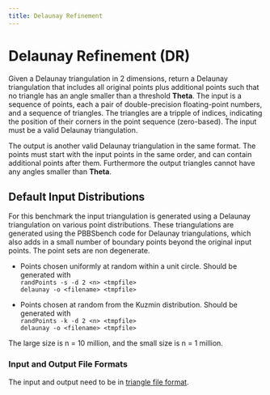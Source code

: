 ```yaml
---
title: Delaunay Refinement
---
```


# Delaunay Refinement (DR)

Given a Delaunay triangulation in 2 dimensions, return a Delaunay triangulation
that includes all original points plus additional points such that no triangle
has an angle smaller than a threshold **Theta**.
The input is a sequence of points, each a pair of double-precision
floating-point numbers, and a sequence of triangles.   The triangles
are a tripple of indices, indicating the position of their corners in
the point sequence (zero-based).   The input must be a valid Delaunay
triangulation.

The output is another valid Delaunay triangulation in the same
format.  The points must start with the input points in the same
order, and can contain additional points after them.   Furthermore
the output triangles cannot have any angles smaller than
**Theta**.

## Default Input Distributions

For this benchmark the input triangulation is generated using a
Delaunay triangulation on various point distributions.  These
triangulations are generated using the PBBSbench code for Delaunay
triangulations, which also adds in a small number of boundary points
beyond the original input points.  The point sets are non degenerate.

- Points chosen uniformly at random within a unit circle.   Should be 
generated with  
`randPoints -s -d 2 <n> <tmpfile>`  
`delaunay -o <filename> <tmpfile>`

- Points chosen at random from the Kuzmin distribution.   Should be 
generated with  
`randPoints -k -d 2 <n> <tmpfile>`  
`delaunay -o <filename> <tmpfile>`

The large size is n = 10 million, and the small size is n = 1 million.

### Input and Output File Formats

The input and output need to be in [triangle file format](../fileFormats/geometry.html#triangles).
